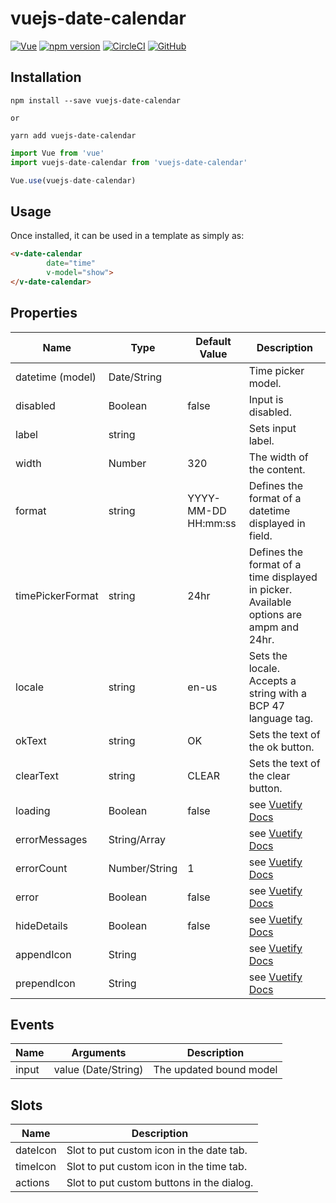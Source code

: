 # vuejs-date-calendar
[![Vue](https://img.shields.io/badge/vue-2.5.2-brightgreen.svg)](https://github.com/vuejs/vue)
[![npm version](https://img.shields.io/npm/v/vuejs-date-calendar)](https://www.npmjs.com/package/vuejs-date-calendar)
[![CircleCI](https://img.shields.io/circleci/build/github/zhangyongwnag/vuejs-date-calendar/master)](https://circleci.com/gh/zhangyongwnag/workflows/vuejs-date-calendar)
[![GitHub](https://img.shields.io/github/license/zhangyongwnag/vuejs-date-calendar)](https://github.com/zhangyongwnag/vuejs-date-calendar/blob/master/LICENSE)



## Installation

```shell
npm install --save vuejs-date-calendar

or

yarn add vuejs-date-calendar
```

```js
import Vue from 'vue'
import vuejs-date-calendar from 'vuejs-date-calendar'

Vue.use(vuejs-date-calendar)
```

## Usage

Once installed, it can be used in a template as simply as:

```html
<v-date-calendar
        date="time"
        v-model="show">
</v-date-calendar>
```

## Properties

|        Name        |  Type         |    Default Value    |                         Description                                                    |
| ------------------ | ------------- | ------------------- | -------------------------------------------------------------------------------------- |
| datetime (model)   | Date/String   |                     | Time picker model.                                                                     |
| disabled           | Boolean       | false               | Input is disabled.                                                                     |
| label              | string        |                     | Sets input label.                                                                      |
| width              | Number        | 320                 | The width of the content.                                                              |
| format             | string        | YYYY-MM-DD HH:mm:ss | Defines the format of a datetime displayed in field.                                   |
| timePickerFormat   | string        | 24hr                | Defines the format of a time displayed in picker. Available options are ampm and 24hr. |
| locale             | string        | en-us               | Sets the locale. Accepts a string with a BCP 47 language tag.                          |
| okText             | string        | OK                  | Sets the text of the ok button.                                                        |
| clearText          | string        | CLEAR               | Sets the text of the clear button.                                                     |
| loading            | Boolean | false | see [Vuetify Docs](https://vuetifyjs.com/zh-Hans/components/text-fields "Vuetify Docs") |
| errorMessages      | String/Array | | see [Vuetify Docs](https://vuetifyjs.com/zh-Hans/components/text-fields "Vuetify Docs") |
| errorCount         | Number/String | 1 | see [Vuetify Docs](https://vuetifyjs.com/zh-Hans/components/text-fields "Vuetify Docs") |
| error              | Boolean | false | see [Vuetify Docs](https://vuetifyjs.com/zh-Hans/components/text-fields "Vuetify Docs") |
| hideDetails        | Boolean | false | see [Vuetify Docs](https://vuetifyjs.com/zh-Hans/components/text-fields "Vuetify Docs") |
| appendIcon         | String | | see [Vuetify Docs](https://vuetifyjs.com/zh-Hans/components/text-fields "Vuetify Docs") |
| prependIcon        | String | | see [Vuetify Docs](https://vuetifyjs.com/zh-Hans/components/text-fields "Vuetify Docs") |

## Events

|    Name    |    Arguments           |       Description        |
| -----------| -----------------------| ------------------------ |
| input      | value (Date/String)    | The updated bound model  |

## Slots

|    Name    |       Description                         |
| -----------| ----------------------------------------- |
| dateIcon   | Slot to put custom icon in the date tab.  |
| timeIcon   | Slot to put custom icon in the time tab.  |
| actions    | Slot to put custom buttons in the dialog. |
